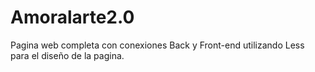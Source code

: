 # Amoralarte2.0
Pagina web completa con conexiones Back y Front-end utilizando Less para el diseño de la pagina.
